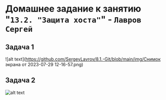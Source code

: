 # Домашнее задание к занятию "`13.2. "Защита хоста"`" - `Лавров Сергей`

## Задача 1
![alt text](https://github.com/SergeyLavrov/8.1.-Git/blob/main/img/Снимок экрана от 2023-07-29 12-16-57.png)

## Задача 2
![alt text](https://github.com/SergeyLavrov/8.1.-Git/blob/main/img/x.jpg)
